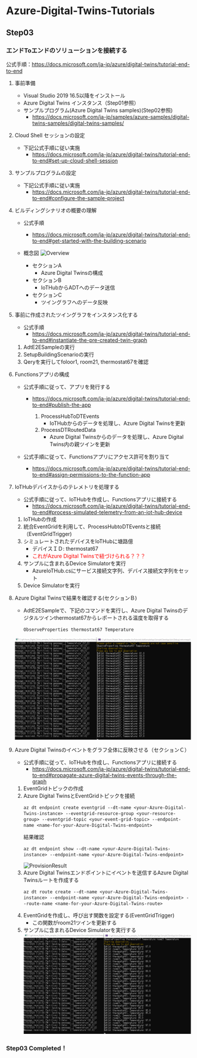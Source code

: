 # Azure-Digital-Twins-Tutorials
## Step03
### エンドToエンドのソリューションを接続する

公式手順：https://docs.microsoft.com/ja-jp/azure/digital-twins/tutorial-end-to-end

1. 事前準備
    - Visual Studio 2019 16.5以降をインストール
    - Azure Digital Twins インスタンス（Step01参照）
    - サンプルプログラム(Azure Digital Twins samples)(Step02参照)
      - https://docs.microsoft.com/ja-jp/samples/azure-samples/digital-twins-samples/digital-twins-samples/

2. Cloud Shell セッションの設定
    - 下記公式手順に従い実施
        - https://docs.microsoft.com/ja-jp/azure/digital-twins/tutorial-end-to-end#set-up-cloud-shell-session

3. サンプルプログラムの設定
    - 下記公式手順に従い実施
        - https://docs.microsoft.com/ja-jp/azure/digital-twins/tutorial-end-to-end#configure-the-sample-project

4. ビルディングシナリオの概要の理解
    - 公式手順
        - https://docs.microsoft.com/ja-jp/azure/digital-twins/tutorial-end-to-end#get-started-with-the-building-scenario
    
    - 概念図
        ![Overview](https://docs.microsoft.com/ja-jp/azure/digital-twins/media/tutorial-end-to-end/building-scenario.png)

        - セクションA
            - Azure Digital Twinsの構成
        - セクションB
            - IoTHubからADTへのデータ送信
        - セクションC  
            - ツイングラフへのデータ反映

5. 事前に作成されたツイングラフをインスタンス化する
    - 公式手順
        - https://docs.microsoft.com/ja-jp/azure/digital-twins/tutorial-end-to-end#instantiate-the-pre-created-twin-graph
    
    1. AdtE2ESampleの実行
    2. SetupBuildingScenarioの実行
    3. Qeryを実行してfoloor1, room21, thermostat67を確認

6. Functionsアプリの構成
    - 公式手順に従って、アプリを発行する
        - https://docs.microsoft.com/ja-jp/azure/digital-twins/tutorial-end-to-end#publish-the-app

            1. ProcessHubToDTEvents
                - IoTHubからのデータを処理し、Azure Digital Twinsを更新
            2. ProcessDTRoutedData
                - Azure Digital Twinsからのデータを処理し、Azure Digital Twins内の親ツインを更新

    - 公式手順に従って、Functionsアプリにアクセス許可を割り当て
        - https://docs.microsoft.com/ja-jp/azure/digital-twins/tutorial-end-to-end#assign-permissions-to-the-function-app


7. IoTHubデバイスからのテレメトリを処理する
    - 公式手順に従って、IoTHubを作成し、Functionsアプリに接続する
        - https://docs.microsoft.com/ja-jp/azure/digital-twins/tutorial-end-to-end#process-simulated-telemetry-from-an-iot-hub-device

    1. IoTHubの作成
    2. 統合EventGridを利用して、ProcessHubtoDTEventsと接続（EventGridTrigger)
    3. シミュレートされたデバイスをIoTHubに塘路億
        - デバイスＩＤ: thermostat67
        - <span style="color: red; ">これがAzure Digital Twinsで紐づけられる？？？</span>
    4. サンプルに含まれるDevice Simulatorを実行
        - AzureIoTHub.csにサービス接続文字列、デバイス接続文字列をセット
    5. Device Simulatorを実行

8. Azure Digital Twinsで結果を確認する(セクションＢ)
    - AdtE2ESampleで、下記のコマンドを実行し、Azure Digital Twinsのデジタルツインthermostat67からレポートされる温度を取得する
        ```
        ObserveProperties thermostat67 Temperature
        ```
    ![ADTResult](./step03/images/08_ConfirmIoTDatainADT.png)

9. Azure Digital Twinsのイベントをグラフ全体に反映させる（セクションＣ）
    - 公式手順に従って、IoTHubを作成し、Functionsアプリに接続する
        - https://docs.microsoft.com/ja-jp/azure/digital-twins/tutorial-end-to-end#propagate-azure-digital-twins-events-through-the-graph

    1. EventGridトピックの作成
    2. Azure Digital TwinsとEventGridトピックを接続
        ```
        az dt endpoint create eventgrid --dt-name <your-Azure-Digital-Twins-instance> --eventgrid-resource-group <your-resource-group> --eventgrid-topic <your-event-grid-topic> --endpoint-name <name-for-your-Azure-Digital-Twins-endpoint>
        ```
        結果確認
        ```
        az dt endpoint show --dt-name <your-Azure-Digital-Twins-instance> --endpoint-name <your-Azure-Digital-Twins-endpoint>
        ```
        ![ProvisionResult](https://docs.microsoft.com/ja-jp/azure/digital-twins/media/tutorial-end-to-end/output-endpoints.png)
    3. Azure Digital Twinsエンドポイントにイベントを送信するAzure Digital Twinsルートを作成する
        ```
        az dt route create --dt-name <your-Azure-Digital-Twins-instance> --endpoint-name <your-Azure-Digital-Twins-endpoint> --route-name <name-for-your-Azure-Digital-Twins-route>
        ```
    4. EventGridを作成し、呼び出す関数を設定する(EventGridTrigger)
        * この関数がroom21ツインを更新する
    5. サンプルに含まれるDevice Simulatorを実行する
        ![ADTResult](./step03/images/09_ConfirmIoTDataReflectinADT.png)
    


### Step03 Completed！